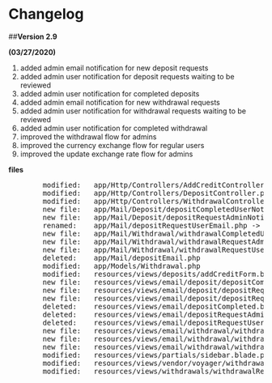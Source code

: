 Changelog
=========

##__Version 2.9__

__(03/27/2020)__

1. added admin email notification for new deposit requests
2. added admin user notification for deposit requests waiting to be reviewed
3. added admin user notification for completed deposits
4. added admin email notification for new withdrawal requests
5. added admin user notification for withdrawal requests waiting to be reviewed
6. added admin user notification for completed withdrawal
7. improved the withdrawal flow for admins
8. improved the currency exchange flow for regular users
9. improved the update exchange rate flow for admins 

__files__
<pre>
		modified:   app/Http/Controllers/AddCreditController.php
		modified:   app/Http/Controllers/DepositController.php
		modified:   app/Http/Controllers/WithdrawalController.php
		new file:   app/Mail/Deposit/depositCompletedUserNotificationEmail.php
		new file:   app/Mail/Deposit/depositRequestAdminNotificationEmail.php
		renamed:    app/Mail/depositRequestUserEmail.php -> app/Mail/Deposit/depositRequestUserEmail.php
		new file:   app/Mail/Withdrawal/withdrawalCompletedUserNotificationEmail.php
		new file:   app/Mail/Withdrawal/withdrawalRequestAdminNotificationEmail.php
		new file:   app/Mail/Withdrawal/withdrawalRequestUserEmail.php
		deleted:    app/Mail/depositEmail.php
		modified:   app/Models/Withdrawal.php
		modified:   resources/views/deposits/addCreditForm.blade.php
		new file:   resources/views/email/deposit/depositCompletedUserNotificationEmail.blade.php
		new file:   resources/views/email/deposit/depositRequestAdminNotificationEmail.blade.php
		new file:   resources/views/email/deposit/depositRequestUserEmail.blade.php
		deleted:    resources/views/email/depositCompleted.blade.php
		deleted:    resources/views/email/depositRequestAdminEmail.blade.php
		deleted:    resources/views/email/depositRequestUserEmail.blade.php
		new file:   resources/views/email/withdrawal/withdrawalCompletedUserNotificationEmail.blade.php
		new file:   resources/views/email/withdrawal/withdrawalRequestAdminNotificationEmail.blade.php
		new file:   resources/views/email/withdrawal/withdrawalRequestUserEmail.blade.php
		modified:   resources/views/partials/sidebar.blade.php
		modified:   resources/views/vendor/voyager/withdrawals/edit-add.blade.php
		modified:   resources/views/withdrawals/withdrawalRequestForm.blade.php
</pre>